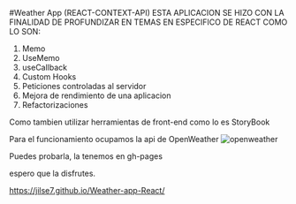 #Weather App (REACT-CONTEXT-API)
ESTA APLICACION SE HIZO CON LA FINALIDAD DE PROFUNDIZAR EN TEMAS EN ESPECIFICO DE REACT COMO LO SON:
1. Memo
2. UseMemo
3. useCallback
5. Custom Hooks
4. Peticiones controladas al servidor
5. Mejora de rendimiento de una aplicacion
6. Refactorizaciones

Como tambien utilizar herramientas de front-end como lo es StoryBook

Para el funcionamiento ocupamos la api de OpenWeather
![openweather](https://brands.home-assistant.io/_/openweathermap/logo.png)

Puedes probarla, la tenemos en gh-pages


espero que la disfrutes.


https://jilse7.github.io/Weather-app-React/
